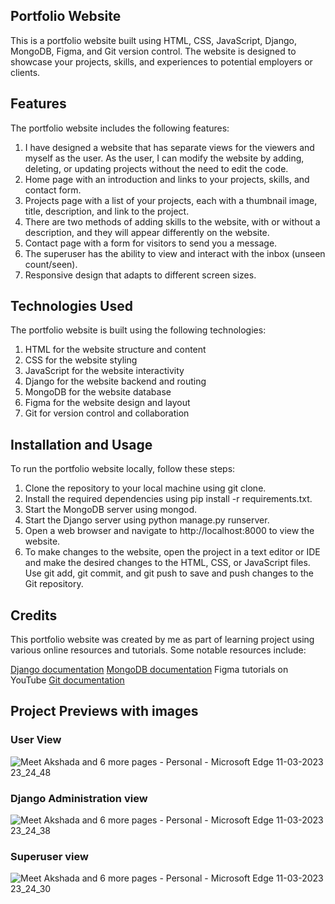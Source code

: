 ## Portfolio Website

This is a portfolio website built using HTML, CSS, JavaScript, Django, MongoDB, Figma, and Git version control. The website is designed to showcase your projects, skills, and experiences to potential employers or clients.

## Features
The portfolio website includes the following features:
1. I have designed a website that has separate views for the viewers and myself as the user. As the user, I can modify the website by adding, deleting, or updating projects without the need to edit the code.
2. Home page with an introduction and links to your projects, skills, and contact form.
3. Projects page with a list of your projects, each with a thumbnail image, title, description, and link to the project.
4. There are two methods of adding skills to the website, with or without a description, and they will appear differently on the website.
5. Contact page with a form for visitors to send you a message.
6. The superuser has the ability to view and interact with the inbox (unseen count/seen).
7. Responsive design that adapts to different screen sizes.

## Technologies Used
The portfolio website is built using the following technologies:

1. HTML for the website structure and content
2. CSS for the website styling
3. JavaScript for the website interactivity
4. Django for the website backend and routing
5. MongoDB for the website database
6. Figma for the website design and layout
7. Git for version control and collaboration

## Installation and Usage
To run the portfolio website locally, follow these steps:

1. Clone the repository to your local machine using git clone.
2. Install the required dependencies using pip install -r requirements.txt.
3. Start the MongoDB server using mongod.
4. Start the Django server using python manage.py runserver.
5. Open a web browser and navigate to http://localhost:8000 to view the website.
6. To make changes to the website, open the project in a text editor or IDE and make the desired changes to the HTML, CSS, or JavaScript files. Use git add, git commit, and git push to save and push changes to the Git repository.

## Credits
This portfolio website was created by me as part of learning project using various online resources and tutorials. Some notable resources include:

[Django documentation](https://docs.djangoproject.com/en/4.1/)
[MongoDB documentation](https://www.mongodb.com/docs/)
Figma tutorials on YouTube
[Git documentation](https://docs.github.com/en)

## Project Previews with images
### User View
![Meet Akshada and 6 more pages - Personal - Microsoft​ Edge 11-03-2023 23_24_48](https://user-images.githubusercontent.com/90380328/224504716-eaffa34f-7872-4aee-bcf4-9d48c2a5c95d.png)

### Django Administration view
![Meet Akshada and 6 more pages - Personal - Microsoft​ Edge 11-03-2023 23_24_38](https://user-images.githubusercontent.com/90380328/224504703-6a1c83cf-923b-44b9-a401-583cbc958601.png)

### Superuser view
![Meet Akshada and 6 more pages - Personal - Microsoft​ Edge 11-03-2023 23_24_30](https://user-images.githubusercontent.com/90380328/224504692-75004e70-7b78-4355-af2b-145e50dd9eda.png)
